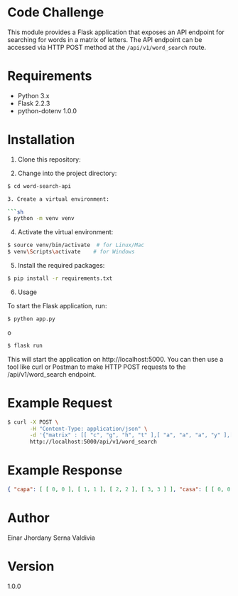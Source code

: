 # Code Challenge

This module provides a Flask application that exposes an API endpoint for searching for words in a matrix of letters. The API endpoint can be accessed via HTTP POST method at the `/api/v1/word_search` route.

# Requirements

- Python 3.x
- Flask 2.2.3
- python-dotenv 1.0.0

# Installation
1. Clone this repository:

2. Change into the project directory:

```sh
$ cd word-search-api

3. Create a virtual environment:

```sh
$ python -m venv venv
```

4. Activate the virtual environment:

```sh
$ source venv/bin/activate  # for Linux/Mac
$ venv\Scripts\activate    # for Windows
```

5. Install the required packages:

```sh
$ pip install -r requirements.txt
```

6. Usage

To start the Flask application, run:
```sh
$ python app.py
```
o
```sh
$ flask run
```

This will start the application on http://localhost:5000. You can then use a tool like curl or Postman to make HTTP POST requests to the /api/v1/word_search endpoint.

# Example Request

```sh
$ curl -X POST \
       -H "Content-Type: application/json" \
       -d '{"matrix" : [[ "c", "g", "h", "t" ],[ "a", "a", "a", "y" ],[ "s", "z", "p", "g" ],[ "a", "o", "b", "a" ]],"words" : ["casa", "capa"]}' \
       http://localhost:5000/api/v1/word_search
```

# Example Response

```json
{ "capa": [ [ 0, 0 ], [ 1, 1 ], [ 2, 2 ], [ 3, 3 ] ], "casa": [ [ 0, 0 ], [ 1, 0 ], [ 2, 0 ], [ 3, 0 ] ] }
```

# Author

Einar Jhordany Serna Valdivia

# Version

1.0.0